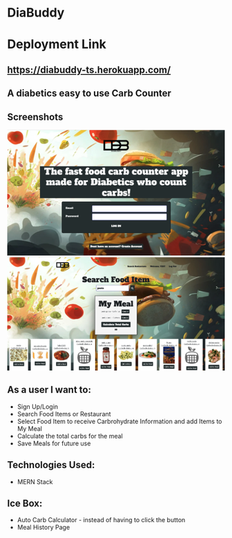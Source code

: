 # DiaBuddy

# Deployment Link #
## https://diabuddy-ts.herokuapp.com/

## A diabetics easy to use Carb Counter 

## Screenshots
![Screen Shot](./public/screenshotlogin.png)
![Screen Shot](./public/screenshothome.png)

## As a user I want to:
* Sign Up/Login
* Search Food Items or Restaurant
* Select Food Item to receive Carbrohydrate Information and add Items to My Meal
* Calculate the total carbs for the meal
* Save Meals for future use

## Technologies Used:
* MERN Stack

## Ice Box: 
* Auto Carb Calculator - instead of having to click the button
* Meal History Page